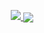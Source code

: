 <p align="center">
<a href="https://github.com/un4ckn0wl3z">
  <img src="https://github-readme-stats.vercel.app/api?username=un4ckn0wl3z&count_private=true&show_icons=true&theme=radical">
</a>
<a href="https://github.com/un4ckn0wl3z">
  <img align="center" src="https://github-readme-stats-five-iota.vercel.app/api/top-langs/?username=un4ckn0wl3z&layout=compact&theme=tokyonight" />
</a>
</p>
